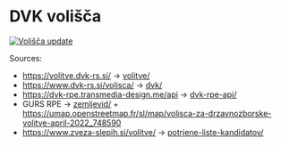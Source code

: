 # DVK volišča

[![Volišča update](https://github.com/stefanb/dvk-volisca/actions/workflows/update.yml/badge.svg)](https://github.com/stefanb/dvk-volisca/actions/workflows/update.yml)

Sources:

* https://volitve.dvk-rs.si/ -> [volitve/](volitve/)
* https://www.dvk-rs.si/volisca/ -> [dvk/](dvk/)
* https://dvk-rpe.transmedia-design.me/api -> [dvk-rpe-api/](dvk-rpe-api/)
* GURS RPE -> [zemljevid/](zemljevid/) + https://umap.openstreetmap.fr/sl/map/volisca-za-drzavnozborske-volitve-april-2022_748590
* https://www.zveza-slepih.si/volitve/ -> [potrjene-liste-kandidatov/](potrjene-liste-kandidatov/)
